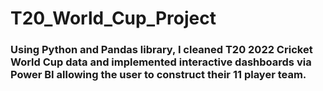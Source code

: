 # T20_World_Cup_Project
### Using Python and Pandas library, I cleaned T20 2022 Cricket World Cup data and implemented interactive dashboards via Power BI allowing the user to construct their 11 player team.
